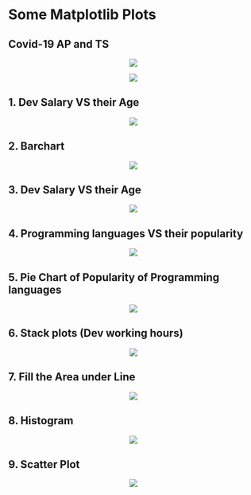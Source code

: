 # Some Matplotlib Plots
## Covid-19 AP and TS
 <p align="center">
   <img src="CovidAP.png">
  </p>

 <p align="center">
   <img src="CovidTS.png">
  </p>
  
  ## 1. Dev Salary VS their Age
  <p align="center">
   <img src="1plot.png">
  </p>
  
 ## 2. Barchart
 <p align="center">
  <img src="Bar1.png">
</p>

## 3. Dev Salary VS their Age
<p align="center">
  <img src="Bar2.png">
</p>
  
 ## 4. Programming languages VS their popularity
  <p align="center">
    <img src="2.Barchart.png">
  </p>
  
## 5. Pie Chart of Popularity of Programming languages
<p align="center">
    <img src="3PieChart.png">
  </p>
  
 ## 6. Stack plots (Dev working hours)
 <p align="center">
    <img src="4Stackplot.png">
  </p>
 
  ## 7. Fill the Area under Line
  <p align="center">
    <img src="5filluline.png">
  </p>
  
  ## 8. Histogram
  <p align="center">
    <img src="6Histogram.png">
  </p>
  
  ## 9. Scatter Plot
  <p align="center">
    <img src="7Scatterplot.png">
  </p>
  
